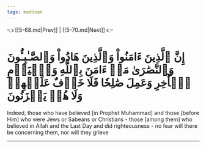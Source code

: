 ```yaml
---
tags: medinan
---
```


👈 [[5-68.md|Prev]] | [[5-70.md|Next]] 👉

# إِنَّ ٱلَّذِينَ ءَامَنُواْ وَٱلَّذِينَ هَادُواْ وَٱلصَّـٰبِـُٔونَ وَٱلنَّصَٰرَىٰ مَنۡ ءَامَنَ بِٱللَّهِ وَٱلۡيَوۡمِ ٱلۡأٓخِرِ وَعَمِلَ صَٰلِحٗا فَلَا خَوۡفٌ عَلَيۡهِمۡ وَلَا هُمۡ يَحۡزَنُونَ

Indeed, those who have believed [in Prophet Muhammad] and those [before Him] who were Jews or Sabeans or Christians - those [among them] who believed in Allah and the Last Day and did righteousness - no fear will there be concerning them, nor will they grieve

---

